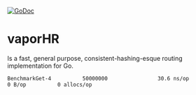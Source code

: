 [![GoDoc](https://godoc.org/github.com/jamiealquiza/vaporhr?status.svg)](https://godoc.org/github.com/jamiealquiza/vaporhr)

# vaporHR

Is a fast, general purpose, consistent-hashing-esque routing implementation for Go.

```
BenchmarkGet-4          50000000                30.6 ns/op             0 B/op          0 allocs/op
```
